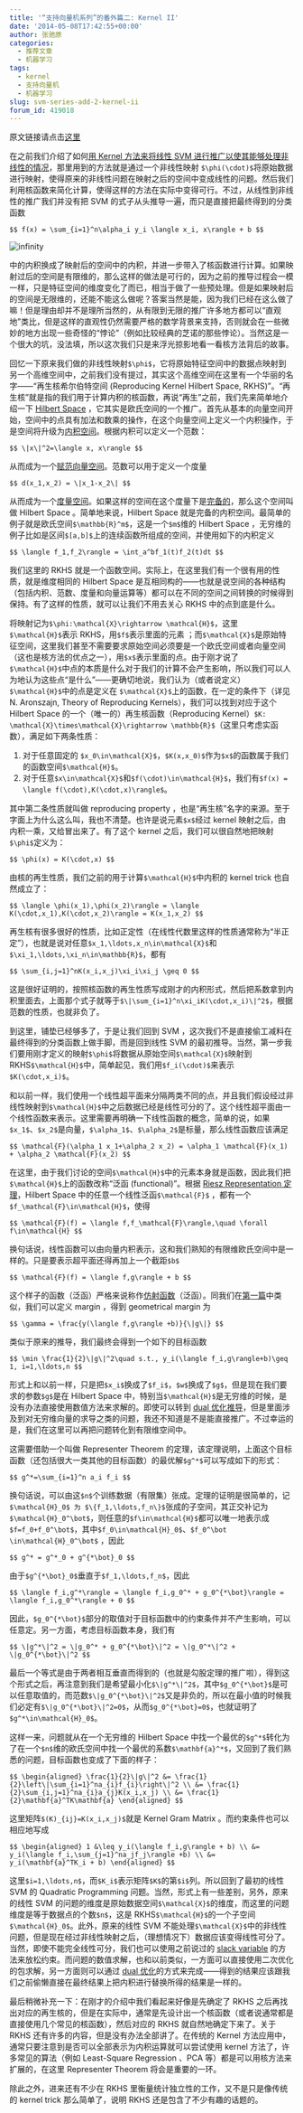 ```yaml
---
title: '“支持向量机系列”的番外篇二: Kernel II'
date: '2014-05-08T17:42:55+00:00'
author: 张驰原
categories:
  - 推荐文章
  - 机器学习
tags:
  - kernel
  - 支持向量机
  - 机器学习
slug: svm-series-add-2-kernel-ii
forum_id: 419018
---
```


原文链接请点击[这里](http://blog.pluskid.org/?p=723)

在之前我们介绍了如何[用 Kernel 方法来将线性 SVM 进行推广以使其能够处理非线性的情况](/2014/02/svm-series-3-kernel/)，那里用到的方法就是通过一个非线性映射 `$\phi(\cdot)$`将原始数据进行映射，使得原来的非线性问题在映射之后的空间中变成线性的问题。然后我们利用核函数来简化计算，使得这样的方法在实际中变得可行。不过，从线性到非线性的推广我们并没有把 SVM 的式子从头推导一遍，而只是直接把最终得到的分类函数

`$$
f(x) = \sum_{i=1}^n\alpha_i y_i \langle x_i, x\rangle + b
$$`

![infinity](https://uploads.cosx.org/2014/05/infinity.png) 

中的内积换成了映射后的空间中的内积，并进一步带入了核函数进行计算。如果映射过后的空间是有限维的，那么这样的做法是可行的，因为之前的推导过程会一模一样，只是特征空间的维度变化了而已，相当于做了一些预处理。但是如果映射后的空间是无限维的，还能不能这么做呢？答案当然是能，因为我们已经在这么做了嘛！但是理由却并不是理所当然的，从有限到无限的推广许多地方都可以“直观地”类比，但是这样的直观性仍然需要严格的数学背景来支持，否则就会在一些微妙的地方出现一些奇怪的“悖论”（例如比较经典的芝诺的那些悖论）。当然这是一个很大的坑，没法填，所以这次我们只是来浮光掠影地看一看核方法背后的故事。<!--more-->

回忆一下原来我们做的非线性映射`$\phi$`，它将原始特征空间中的数据点映射到另一个高维空间中，之前我们没有提过，其实这个高维空间在这里有一个华丽的名字——“再生核希尔伯特空间 (Reproducing Kernel Hilbert Space, RKHS)”。“再生核”就是指的我们用于计算内积的核函数，再说“再生”之前，我们先来简单地介绍一下 [Hilbert Space](http://en.wikipedia.org/wiki/Hilbert_space) ，它其实是欧氏空间的一个推广。首先从基本的向量空间开始，空间中的点具有加法和数乘的操作，在这个向量空间上定义一个内积操作，于是空间将升级为[内积空间](http://en.wikipedia.org/wiki/Inner_product_space)。根据内积可以定义一个范数：

`$$
\|x\|^2=\langle x, x\rangle
$$`

从而成为一个[赋范向量空间](http://en.wikipedia.org/wiki/Normed_space)。范数可以用于定义一个度量

`$$
d(x_1,x_2) = \|x_1-x_2\|
$$`

从而成为一个[度量空间](http://en.wikipedia.org/wiki/Metric_space)。如果这样的空间在这个度量下是[完备的](http://en.wikipedia.org/wiki/Complete_metric_space)，那么这个空间叫做 Hilbert Space 。简单地来说，Hilbert Space 就是完备的内积空间。最简单的例子就是欧氏空间`$\mathbb{R}^m$`，这是一个`$m$`维的 Hilbert Space ，无穷维的例子比如是区间`$[a,b]$`上的连续函数所组成的空间，并使用如下的内积定义

`$$
\langle f_1,f_2\rangle = \int_a^bf_1(t)f_2(t)dt
$$`

我们这里的 RKHS 就是一个函数空间。实际上，在这里我们有一个很有用的性质，就是维度相同的 Hilbert Space 是互相同构的——也就是说空间的各种结构（包括内积、范数、度量和向量运算等）都可以在不同的空间之间转换的时候得到保持。有了这样的性质，就可以让我们不用去关心 RKHS 中的点到底是什么。

将映射记为`$\phi:\mathcal{X}\rightarrow \mathcal{H}$`，这里`$\mathcal{H}$`表示 RKHS，用`$f$`表示里面的元素 ；而`$\mathcal{X}$`是原始特征空间，这里我们甚至不需要要求原始空间必须要是一个欧氏空间或者向量空间（这也是核方法的优点之一），用`$x$`表示里面的点。由于刚才说了`$\mathcal{H}$`中点的本质是什么对于我们的计算不会产生影响，所以我们可以人为地认为这些点“是什么”——更确切地说，我们认为（或者说定义）`$\mathcal{H}$`中的点是定义在 `$\mathcal{X}$`上的函数，在一定的条件下（详见 N. Aronszajn, Theory of Reproducing Kernels），我们可以找到对应于这个 Hilbert Space 的一个（唯一的）再生核函数（Reproducing Kernel）`$K: \mathcal{X}\times\mathcal{X}\rightarrow \mathbb{R}$`（这里只考虑实函数），满足如下两条性质：

  1. 对于任意固定的 `$x_0\in\mathcal{X}$`，`$K(x,x_0)$`作为`$x$`的函数属于我们的函数空间`$\mathcal{H}$`。
  1. 对于任意`$x\in\mathcal{X}$`和`$f(\cdot)\in\mathcal{H}$`，我们有`$f(x) = \langle f(\cdot),K(\cdot,x)\rangle$`。

其中第二条性质就叫做 reproducing property ，也是“再生核”名字的来源。至于字面上为什么这么叫，我也不清楚。也许是说元素`$x$`经过 kernel 映射之后，由内积一乘，又给冒出来了。有了这个 kernel 之后，我们可以很自然地把映射`$\phi$`定义为：

`$$
\phi(x) = K(\cdot,x)
$$`

由核的再生性质，我们之前的用于计算`$\mathcal{H}$`中内积的 kernel trick 也自然成立了：

`$$
\langle \phi(x_1),\phi(x_2)\rangle = \langle K(\cdot,x_1),K(\cdot,x_2)\rangle = K(x_1,x_2)
$$`

再生核有很多很好的性质，比如正定性（在线性代数里这样的性质通常称为“半正定”），也就是说对任意`$x_1,\ldots,x_n\in\mathcal{X}$`和 `$\xi_1,\ldots,\xi_n\in\mathbb{R}$`，都有

`$$
\sum_{i,j=1}^nK(x_i,x_j)\xi_i\xi_j \geq 0
$$`

这是很好证明的，按照核函数的再生性质写成刚才的内积形式，然后把系数拿到内积里面去，上面那个式子就等于`$\|\sum_{i=1}^n\xi_iK(\cdot,x_i)\|^2$`，根据范数的性质，也就非负了。

到这里，铺垫已经够多了，于是让我们回到 SVM ，这次我们不是直接偷工减料在最终得到的分类函数上做手脚，而是回到线性 SVM 的最初推导。当然，第一步我们要用刚才定义的映射`$\phi$`将数据从原始空间`$\mathcal{X}$`映射到 RKHS`$\mathcal{H}$`中，简单起见，我们用`$f_i(\cdot)$`来表示`$K(\cdot,x_i)$`。

和以前一样，我们使用一个线性超平面来分隔两类不同的点，并且我们假设经过非线性映射到`$\mathcal{H}$`中之后数据已经是线性可分的了。这个线性超平面由一个线性函数来表示。这里需要再明确一下线性函数的概念，简单的说，如果`$x_1$`、`$x_2$`是向量，`$\alpha_1$`、`$\alpha_2$`是标量，那么线性函数应该满足

`$$
\mathcal{F}(\alpha_1 x_1+\alpha_2 x_2) = \alpha_1 \mathcal{F}(x_1) + \alpha_2 \mathcal{F}(x_2)
$$`

在这里，由于我们讨论的空间`$\mathcal{H}$`中的元素本身就是函数，因此我们把`$\mathcal{H}$`上的函数改称“泛函 (functional)”。根据 [Riesz Representation 定理](http://en.wikipedia.org/wiki/Riesz_representation_theorem)，Hilbert Space 中的任意一个线性泛函`$\mathcal{F}$` ，都有一个`$f_\mathcal{F}\in\mathcal{H}$`，使得

`$$
\mathcal{F}(f) = \langle f,f_\mathcal{F}\rangle,\quad \forall f\in\mathcal{H}
$$`

换句话说，线性函数可以由向量内积表示，这和我们熟知的有限维欧氏空间中是一样的。只是要表示超平面还得再加上一个截距`$b$`

`$$
\mathcal{F}(f) = \langle f,g\rangle + b
$$`

这个样子的函数（泛函）严格来说称作[仿射函数](http://en.wikipedia.org/wiki/Affine_transformation)（泛函）。同我们在[第一篇](/2014/01/svm-series-maximum-margin-classifier/)中类似，我们可以定义 margin ，得到 geometrical margin 为

`$$
\gamma = \frac{y(\langle f,g\rangle +b)}{\|g\|}
$$`

类似于原来的推导，我们最终会得到一个如下的目标函数

`$$
\min \frac{1}{2}\|g\|^2\quad s.t., y_i(\langle f_i,g\rangle+b)\geq 1, i=1,\ldots,n
$$`

形式上和以前一样，只是把`$x_i$`换成了`$f_i$`，`$w$`换成了`$g$`，但是现在我们要求的参数`$g$`是在 Hilbert Space 中，特别当`$\mathcal{H}$`是无穷维的时候，是没有办法直接使用数值方法来求解的。即使可以转到 [dual 优化推导](/2014/01/svm-series-2-support-vector/)，但是里面涉及到对无穷维向量的求导之类的问题，我还不知道是不是能直接推广。不过幸运的是，我们在这里可以再把问题转化到有限维空间中。

这需要借助一个叫做 Representer Theorem 的定理，该定理说明，上面这个目标函数（还包括很大一类其他的目标函数）的最优解`$g^*$`可以写成如下的形式：

`$$
g^*=\sum_{i=1}^n a_i f_i
$$`

换句话说，可以由这`$n$`个训练数据（有限集）张成。定理的证明是很简单的，记`$\mathcal{H}_0$ 为 $\{f_1,\ldots,f_n\}$`张成的子空间，其正交补记为 `$\mathcal{H}_0^\bot$`，则任意的`$f\in\mathcal{H}$`都可以唯一地表示成`$f=f_0+f_0^\bot$`，其中`$f_0\in\mathcal{H}_0$`、`$f_0^\bot \in\mathcal{H}_0^\bot$` ，因此

`$$
g^* = g^*_0 + g^{*\bot}_0
$$`

由于`$g^{*\bot}_0$`垂直于`$f_1,\ldots,f_n$`，因此

`$$
\langle f_i,g^*\rangle = \langle f_i,g_0^* + g_0^{*\bot}\rangle = \langle f_i,g_0^*\rangle + 0
$$`

因此，`$g_0^{*\bot}$`部分的取值对于目标函数中的约束条件并不产生影响，可以任意定。另一方面，考虑目标函数本身，我们有

`$$
\|g^*\|^2 = \|g_0^* + g_0^{*\bot}\|^2 = \|g_0^*\|^2 + \|g_0^{*\bot}\|^2
$$`

最后一个等式是由于两者相互垂直而得到的（也就是勾股定理的推广啦），得到这个形式之后，再注意到我们是希望最小化`$\|g^*\|^2$`，其中`$g_0^{*\bot}$`是可以任意取值的，而范数`$\|g_0^{*\bot}\|^2$`又是非负的，所以在最小值的时候我们必定有`$\|g_0^{*\bot}\|^2=0$`，从而`$g_0^{*\bot}=0$`，也就证明了 `$g^*\in\mathcal{H}_0$`。

这样一来，问题就从在一个无穷维的 Hilbert Space 中找一个最优的`$g^*$`转化为了在一个`$n$`维的欧氏空间中找一个最优的系数`$\mathbf{a}^*$`，又回到了我们熟悉的问题，目标函数也变成了下面的样子：

`$$
\begin{aligned}
\frac{1}{2}\|g\|^2 &= \frac{1}{2}\left\|\sum_{i=1}^na_{i}f_{i}\right\|^2 \\
&= \frac{1}{2}\sum_{i,j=1}^na_{i}a_{j}K(x_i,x_j) \\
&= \frac{1}{2}\mathbf{a}^TK\mathbf{a}
\end{aligned}
$$`

这里矩阵`$(K)_{ij}=K(x_i,x_j)$`就是 Kernel Gram Matrix 。而约束条件也可以相应地写成

`$$
\begin{aligned}
1 &\leq y_i(\langle f_i,g\rangle + b) \\
&= y_i(\langle f_i,\sum_{j=1}^na_jf_j\rangle +b) \\
&= y_i(\mathbf{a}^TK_i + b)
\end{aligned}
$$`

这里`$i=1,\ldots,n$`，而`$K_i$`表示矩阵`$K$`的第`$i$`列。所以回到了最初的线性 SVM 的 Quadratic Programming 问题。当然，形式上有一些差别，另外，原来的线性 SVM 的问题的维度是原始数据空间`$\mathcal{X}$`的维度，而这里的问题维度是等于数据点的个数`$n$`，这是 RKHS`$\mathcal{H}$`的一个子空间`$\mathcal{H}_0$`。此外，原来的线性 SVM 不能处理`$\mathcal{X}$`中的非线性问题，但是现在经过非线性映射之后，（理想情况下）数据应该变得线性可分了。当然，即使不能完全线性可分，我们也可以使用之前说过的 [slack variable](/2014/02/svm-series-4-support-vector/) 的方法来放松约束。而问题的数值求解，也和以前类似，一方面可以直接使用二次优化的包求解，另一方面则可以通过 [dual 优化](/2014/01/svm-series-2-support-vector/)的方式来完成——得到的结果应该跟我们之前偷懒直接在最终结果上把内积进行替换所得的结果是一样的。

最后稍微补充一下：在刚才的介绍中我们看起来好像是先确定了 RKHS 之后再找出对应的再生核的，但是在实际中，通常是先设计出一个核函数（或者说通常都是直接使用几个常见的核函数），然后对应的 RKHS 就自然地确定下来了。关于 RKHS 还有许多的内容，但是没有办法全部讲了。在传统的 Kernel 方法应用中，通常只要注意到是否可以全部表示为内积运算就可以尝试使用 kernel 方法了，许多常见的算法（例如 Least-Square Regression 、PCA 等）都是可以用核方法来扩展的，在这里 Representer Theorem 将会是重要的一环。

除此之外，进来还有不少在 RKHS 里衡量统计独立性的工作，又不是只是像传统的 kernel trick 那么简单了，说明 RKHS 还是包含了不少有趣的话题的。
